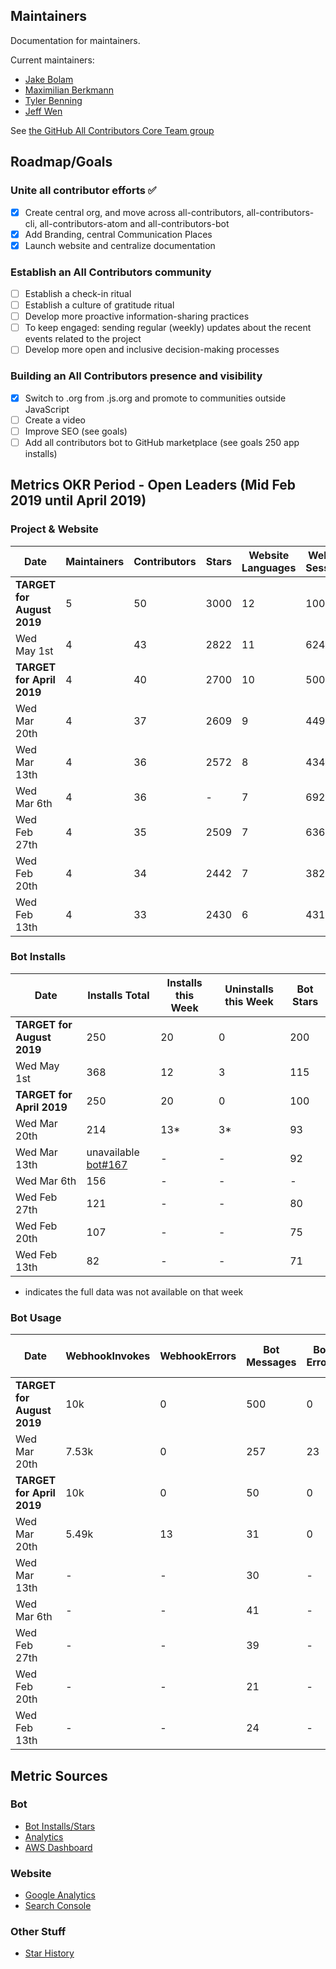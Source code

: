 ## Maintainers

Documentation for maintainers.

Current maintainers:

- [Jake Bolam](https://github.com/jakebolam)
- [Maximilian Berkmann](https://github.com/Berkmann18)
- [Tyler Benning](https://github.com/tbenning)
- [Jeff Wen](https://github.com/sinchang)

See [the GitHub All Contributors Core Team group](https://github.com/orgs/all-contributors/teams/core/members)

## Roadmap/Goals

### Unite all contributor efforts ✅

- [x] Create central org, and move across all-contributors, all-contributors-cli, all-contributors-atom and all-contributors-bot
- [x] Add Branding, central Communication Places
- [x] Launch website and centralize documentation

### Establish an All Contributors community

- [ ] Establish a check-in ritual
- [ ] Establish a culture of gratitude ritual
- [ ] Develop more proactive information-sharing practices
- [ ] To keep engaged: sending regular (weekly) updates about the recent events related to the project
- [ ] Develop more open and inclusive decision-making processes

### Building an All Contributors presence and visibility

- [x] Switch to .org from .js.org and promote to communities outside JavaScript
- [ ] Create a video
- [ ] Improve SEO (see goals)
- [ ] Add all contributors bot to GitHub marketplace (see goals 250 app installs)

## Metrics OKR Period - Open Leaders (Mid Feb 2019 until April 2019)

### Project & Website

Date | Maintainers | Contributors | Stars | Website Languages  | Website Sessions | SEO Clicks | SEO Impressions
---|---|---|---|---|---|---|---
**TARGET for August 2019** | 5 | 50 | 3000 | 12 | 1000 | 10 | 200
Wed May 1st  | 4 | 43 | 2822 | 11 | 624 | 5 | 139
**TARGET for April 2019** | 4 | 40 | 2700 | 10 | 500 | 10 | 100
Wed Mar 20th | 4 | 37 | 2609 | 9 | 449 | 4 | 100
Wed Mar 13th | 4 | 36 | 2572 | 8 | 434 | 0 | 69
Wed Mar 6th  | 4 | 36 | - | 7 | 692 | 5 | 43
Wed Feb 27th | 4 | 35 | 2509 | 7 | 636 | 1 | -
Wed Feb 20th | 4 | 34 | 2442 | 7 | 382 | 0 | -
Wed Feb 13th | 4 | 33 | 2430 | 6 | 431 | 0 | -

### Bot Installs

Date | Installs Total | Installs this Week | Uninstalls this Week | Bot Stars
---|---|---|---|---
**TARGET for August 2019** | 250 | 20 | 0 | 200
Wed May 1st | 368 | 12 | 3 | 115
**TARGET for April 2019** | 250 | 20 | 0 | 100
Wed Mar 20th | 214 | 13* | 3* | 93
Wed Mar 13th | unavailable [bot#167](https://github.com/all-contributors/all-contributors-bot/issues/167) | - | - | 92
Wed Mar 6th | 156 | - | - | -
Wed Feb 27th | 121 | - | - | 80
Wed Feb 20th | 107 | - | - | 75
Wed Feb 13th | 82 | - | - | 71

- indicates the full data was not available on that week

### Bot Usage

Date | WebhookInvokes | WebhookErrors | Bot Messages | Bot Errors | Bot PRs | Bot PR Creation Time
---|---|---|---|---|---|---
**TARGET for August 2019** | 10k | 0 | 500 | 0 | 40 | ~10s
Wed Mar 20th | 7.53k | 0 | 257 | 23 | 168 | ~7.2s
**TARGET for April 2019** | 10k | 0 | 50 | 0 | 40 | ~10s
Wed Mar 20th | 5.49k | 13 | 31 | 0 | 31 | ~9s
Wed Mar 13th | - | - | 30 | - | 29 | -
Wed Mar 6th | - | - | 41 | - | 37 | -
Wed Feb 27th | - | - | 39 | - | 37 | -
Wed Feb 20th | - | - | 21 | - | 20 | -
Wed Feb 13th | - | - | 24 | - | 23 | -

## Metric Sources

### Bot

- [Bot Installs/Stars](https://probot.github.io/apps/all-contributors/)
- [Analytics](https://analytics.amplitude.com/all-contributors/dashboard/yh9wcyv)
- [AWS Dashboard](https://console.aws.amazon.com/cloudwatch/home?region=us-east-1#dashboards:name=All-Contributors-Bot)

### Website

- [Google Analytics](https://analytics.google.com/analytics/web/#/dashboard/OZG_ZAFyR2-GjE4In1DVBg/a131821931w191468068p187370803/)
- [Search Console](https://search.google.com/search-console?resource_id=https%3A%2F%2Fallcontributors.org%2F)

### Other Stuff

- [Star History](https://timqian.com/star-history/#all-contributors/all-contributors)
